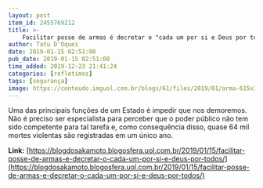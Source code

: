 ```yaml
---
layout: post
item_id: 2455769212
title: >-
    Facilitar posse de armas é decretar o "cada um por si e Deus por todos"
author: Tatu D'Oquei
date: 2019-01-15 02:51:00
pub_date: 2019-01-15 02:51:00
time_added: 2019-12-23 21:41:24
categories: [refletimos]
tags: [segurança]
image: https://conteudo.imguol.com.br/blogs/61/files/2019/01/arma-615x300.jpg
---
```


Uma das principais funções de um Estado é impedir que nos demoremos. Não é preciso ser especialista para perceber que o poder público não tem sido competente para tal tarefa e, como consequência disso, quase 64 mil mortes violentas são registradas em um único ano.

**Link:** [https://blogdosakamoto.blogosfera.uol.com.br/2019/01/15/facilitar-posse-de-armas-e-decretar-o-cada-um-por-si-e-deus-por-todos/](https://blogdosakamoto.blogosfera.uol.com.br/2019/01/15/facilitar-posse-de-armas-e-decretar-o-cada-um-por-si-e-deus-por-todos/)

